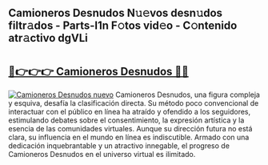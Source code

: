 ## Camioneros Desnudos N𝚞𝚎vos desn𝚞dos filtr𝚊dos - Parts-I1n F𝚘tos vid𝚎o - C𝚘ntenido atr𝚊ctivo dgVLi

# <h2><a href="http://mb30r8.tromn.icu/?c=Camioneros+Desnudos">🔗👉👉👉 Camioneros Desnudos 🔗🔗</a></h2>

[![Camioneros Desnudos nuevo](https://i.imgur.com/pEAQMta.gif)](http://mb30r8.tromn.icu/?c=Camioneros+Desnudos)
Camioneros Desnudos, una figura compleja y esquiva, desafía la clasificación directa. Su método poco convencional de interactuar con el público en línea ha atraído y ofendido a los seguidores, estimulando debates sobre el consentimiento, la expresión artística y la esencia de las comunidades virtuales. Aunque su dirección futura no está clara, su influencia en el mundo en línea es indiscutible. Armado con una dedicación inquebrantable y un atractivo innegable, el progreso de Camioneros Desnudos en el universo virtual es ilimitado.
